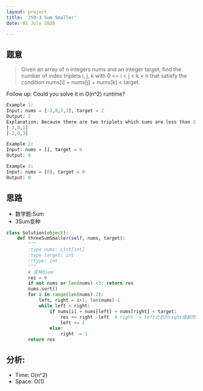 ```yaml
---
layout: project
title: '259-3 Sum Smaller'
date: 01 July 2020

---
```

## 题意
> Given an array of n integers nums and an integer target, find the number of index triplets i, j, k with 0 <= i < j < k < n that satisfy the condition nums[i] + nums[j] + nums[k] < target.

Follow up: Could you solve it in O(n^2) runtime?

~~~python
Example 1:
Input: nums = [-2,0,1,3], target = 2
Output: 2
Explanation: Because there are two triplets which sums are less than 2:
[-2,0,1]
[-2,0,3]

Example 2:
Input: nums = [], target = 0
Output: 0

Example 3:
Input: nums = [0], target = 0
Output: 0
~~~

## 思路
- 数学题:Sum 
- 3Sum变种

~~~python
class Solution(object):
    def threeSumSmaller(self, nums, target):
        """
        :type nums: List[int]
        :type target: int
        :rtype: int
        """
        # 变种3sum
        res = 0
        if not nums or len(nums) <3: return res
        nums.sort()
        for i in range(len(nums)-2):
            left, right = i+1, len(nums)-1
            while left < right:
                if nums[i] + nums[left] + nums[right] < target:
                    res += right -left  # right -> left之后的right值都符合条件，不必移动right指针
                    left += 1
                else:
                    right -= 1
        return res
~~~

## 分析:
- Time: O(n^2) 
- Space: O(1) 
